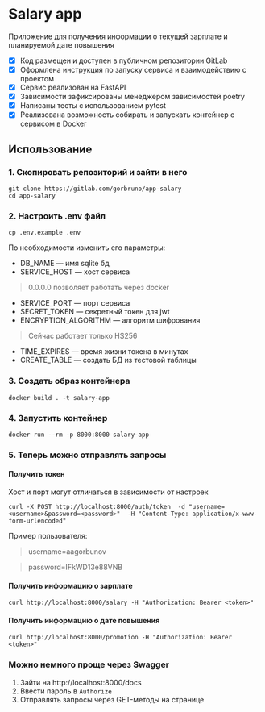 # Salary app
Приложение для получения информации о текущей зарплате и планируемой дате повышения
- [x] Код размещен и доступен в публичном репозитории GitLab
- [x] Оформлена инструкция по запуску сервиса и взаимодействию с проектом
- [x] Сервис реализован на FastAPI
- [x] Зависимости зафиксированы менеджером зависимостей poetry
- [x] Написаны тесты с использованием pytest
- [x] Реализована возможность собирать и запускать контейнер с сервисом в Docker

## Использование

### 1. Скопировать репозиторий и зайти в него

```
git clone https://gitlab.com/gorbruno/app-salary
cd app-salary
```

### 2. Настроить .env файл

```
cp .env.example .env
```
По необходимости изменить его параметры:
* DB_NAME — имя sqlite бд
* SERVICE_HOST — хост сервиса 
> 0.0.0.0 позволяет работать через docker
* SERVICE_PORT — порт сервиса
* SECRET_TOKEN — секретный токен для jwt
* ENCRYPTION_ALGORITHM — алгоритм шифрования
> Сейчас работает только HS256
* TIME_EXPIRES — время жизни токена в минутах
* CREATE_TABLE — создать БД из тестовой таблицы

### 3. Создать образ контейнера
```
docker build . -t salary-app

```
### 4. Запустить контейнер
```
docker run --rm -p 8000:8000 salary-app 
```

### 5. Теперь можно отправлять запросы

#### Получить токен
Хост и порт могут отличаться в зависимости от настроек
```
curl -X POST http://localhost:8000/auth/token  -d "username=<username>&password=<password>"  -H "Content-Type: application/x-www-form-urlencoded"
```

Пример пользователя:

> username=aagorbunov

> password=IFkWD13e88VNB

#### Получить информацию о зарплате
```
curl http://localhost:8000/salary -H "Authorization: Bearer <token>"
```

#### Получить информацию о дате повышения
```
curl http://localhost:8000/promotion -H "Authorization: Bearer <token>"
```

### Можно немного проще через Swagger

1) Зайти на http://localhost:8000/docs
2) Ввести пароль в `Authorize`
3) Отправлять запросы через GET-методы на странице

